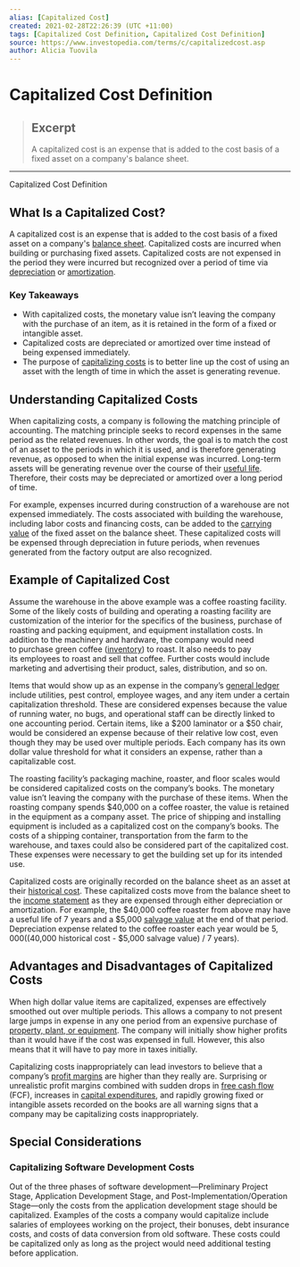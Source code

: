 ```yaml
---
alias: [Capitalized Cost]
created: 2021-02-28T22:26:39 (UTC +11:00)
tags: [Capitalized Cost Definition, Capitalized Cost Definition]
source: https://www.investopedia.com/terms/c/capitalizedcost.asp
author: Alicia Tuovila
---
```


# Capitalized Cost Definition

> ## Excerpt
> A capitalized cost is an expense that is added to the cost basis of a fixed asset on a company's balance sheet.

---

Capitalized Cost Definition
## What Is a Capitalized Cost?

A capitalized cost is an expense that is added to the cost basis of a fixed asset on a company's [balance sheet](https://www.investopedia.com/terms/b/balancesheet.asp). Capitalized costs are incurred when building or purchasing fixed assets. Capitalized costs are not expensed in the period they were incurred but recognized over a period of time via [depreciation](https://www.investopedia.com/terms/d/depreciation.asp) or [amortization](https://www.investopedia.com/terms/a/amortization.asp).

### Key Takeaways

-   With capitalized costs, the monetary value isn’t leaving the company with the purchase of an item, as it is retained in the form of a fixed or intangible asset.
-   Capitalized costs are depreciated or amortized over time instead of being expensed immediately.
-   The purpose of [capitalizing costs](https://www.investopedia.com/terms/c/capitalize.asp) is to better line up the cost of using an asset with the length of time in which the asset is generating revenue.

## Understanding Capitalized Costs

When capitalizing costs, a company is following the matching principle of accounting. The matching principle seeks to record expenses in the same period as the related revenues. In other words, the goal is to match the cost of an asset to the periods in which it is used, and is therefore generating revenue, as opposed to when the initial expense was incurred. Long-term assets will be generating revenue over the course of their [useful life](https://www.investopedia.com/terms/u/usefullife.asp). Therefore, their costs may be depreciated or amortized over a long period of time.

For example, expenses incurred during construction of a warehouse are not expensed immediately. The costs associated with building the warehouse, including labor costs and financing costs, can be added to the [carrying value](https://www.investopedia.com/terms/c/carryingvalue.asp) of the fixed asset on the balance sheet. These capitalized costs will be expensed through depreciation in future periods, when revenues generated from the factory output are also recognized.

## Example of Capitalized Cost

Assume the warehouse in the above example was a coffee roasting facility. Some of the likely costs of building and operating a roasting facility are customization of the interior for the specifics of the business, purchase of roasting and packing equipment, and equipment installation costs. In addition to the machinery and hardware, the company would need to purchase green coffee ([inventory](https://www.investopedia.com/terms/i/inventory.asp)) to roast. It also needs to pay its employees to roast and sell that coffee. Further costs would include marketing and advertising their product, sales, distribution, and so on.

Items that would show up as an expense in the company’s [general ledger](https://www.investopedia.com/terms/g/generalledger.asp) include utilities, pest control, employee wages, and any item under a certain capitalization threshold. These are considered expenses because the value of running water, no bugs, and operational staff can be directly linked to one accounting period. Certain items, like a $200 laminator or a $50 chair, would be considered an expense because of their relative low cost, even though they may be used over multiple periods. Each company has its own dollar value threshold for what it considers an expense, rather than a capitalizable cost.

The roasting facility’s packaging machine, roaster, and floor scales would be considered capitalized costs on the company’s books. The monetary value isn’t leaving the company with the purchase of these items. When the roasting company spends $40,000 on a coffee roaster, the value is retained in the equipment as a company asset. The price of shipping and installing equipment is included as a capitalized cost on the company’s books. The costs of a shipping container, transportation from the farm to the warehouse, and taxes could also be considered part of the capitalized cost. These expenses were necessary to get the building set up for its intended use.

Capitalized costs are originally recorded on the balance sheet as an asset at their [historical cost](https://www.investopedia.com/terms/h/historical-cost.asp). These capitalized costs move from the balance sheet to the [income statement](https://www.investopedia.com/terms/i/incomestatement.asp) as they are expensed through either depreciation or amortization. For example, the $40,000 coffee roaster from above may have a useful life of 7 years and a $5,000 [salvage value](https://www.investopedia.com/terms/s/salvagevalue.asp) at the end of that period. Depreciation expense related to the coffee roaster each year would be $5,000 (($40,000 historical cost - $5,000 salvage value) / 7 years).

## Advantages and Disadvantages of Capitalized Costs

When high dollar value items are capitalized, expenses are effectively smoothed out over multiple periods. This allows a company to not present large jumps in expense in any one period from an expensive purchase of [property, plant, or equipment](https://www.investopedia.com/terms/p/ppe.asp). The company will initially show higher profits than it would have if the cost was expensed in full. However, this also means that it will have to pay more in taxes initially.

Capitalizing costs inappropriately can lead investors to believe that a company’s [profit margins](https://www.investopedia.com/terms/p/profitmargin.asp) are higher than they really are. Surprising or unrealistic profit margins combined with sudden drops in [free cash flow](https://www.investopedia.com/terms/f/freecashflow.asp) (FCF), increases in [capital expenditures](https://www.investopedia.com/terms/c/capitalexpenditure.asp), and rapidly growing fixed or intangible assets recorded on the books are all warning signs that a company may be capitalizing costs inappropriately.

## Special Considerations

### Capitalizing Software Development Costs

Out of the three phases of software development—Preliminary Project Stage, Application Development Stage, and Post-Implementation/Operation Stage—only the costs from the application development stage should be capitalized. Examples of the costs a company would capitalize include salaries of employees working on the project, their bonuses, debt insurance costs, and costs of data conversion from old software. These costs could be capitalized only as long as the project would need additional testing before application.
